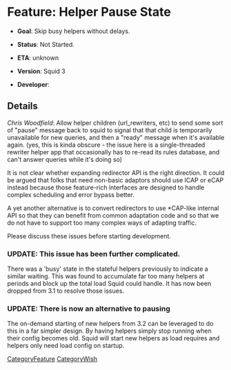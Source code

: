 # Feature: Helper Pause State

  - **Goal**: Skip busy helpers without delays.

  - **Status**: Not Started.

  - **ETA**: unknown

  - **Version**: Squid 3

  - **Developer**:

## Details

*Chris Woodfield*: Allow helper children (url\_rewriters, etc) to send
some sort of "pause" message back to squid to signal that that child is
temporarily unavailable for new queries, and then a "ready" message when
it's available again. (yes, this is kinda obscure - the issue here is a
single-threaded rewriter helper app that occasionally has to re-read its
rules database, and can't answer queries while it's doing so)

It is not clear whether expanding redirector API is the right direction.
It could be argued that folks that need non-basic adaptors should use
ICAP or eCAP instead because those feature-rich interfaces are designed
to handle complex scheduling and error bypass better.

A yet another alternative is to convert redirectors to use \*CAP-like
internal API so that they can benefit from common adaptation code and so
that we do not have to support too many complex ways of adapting
traffic.

Please discuss these issues before starting development.

### UPDATE: This issue has been further complicated.

There was a 'busy' state in the stateful helpers previously to indicate
a similar waiting. This was found to accumulate far too many helpers at
periods and block up the total load Squid could handle. It has now been
dropped from 3.1 to resolve those issues.

### UPDATE: There is now an alternative to pausing

The on-demand starting of new helpers from 3.2 can be leveraged to do
this in a far simpler design. By having helpers simply stop running when
their config becomes old. Squid will start new helpers as load requires
and helpers only need load config on startup.

[CategoryFeature](https://wiki.squid-cache.org/action/show/Features/HelperPause/CategoryFeature#)
[CategoryWish](https://wiki.squid-cache.org/action/show/Features/HelperPause/CategoryWish#)
